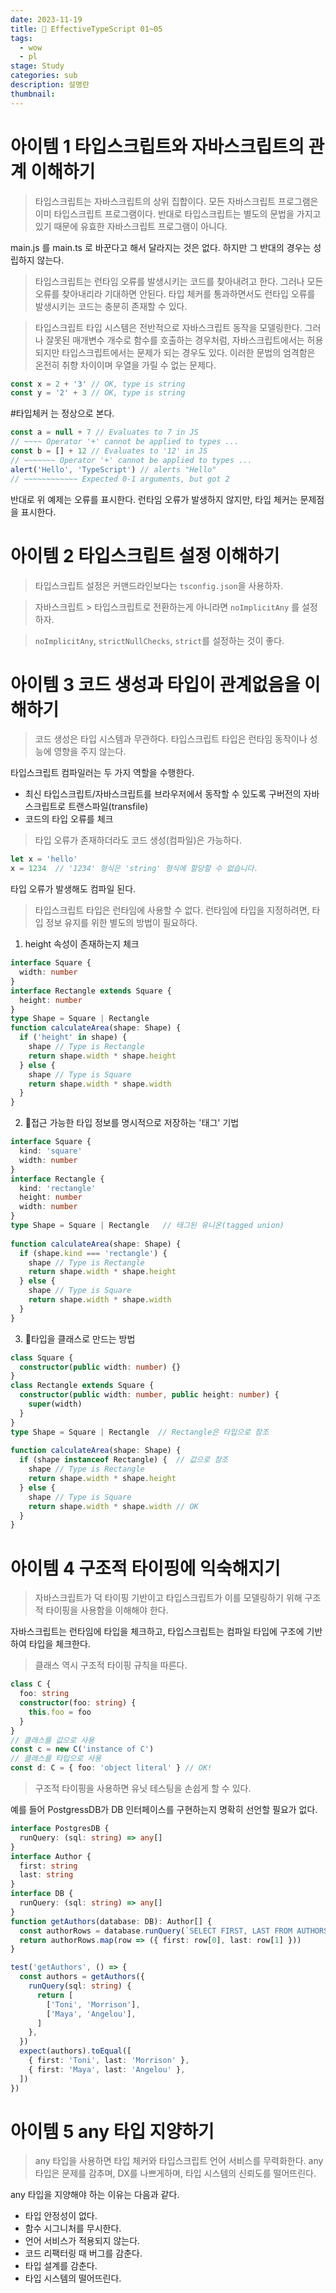 ```yaml
---
date: 2023-11-19
title: 📖 EffectiveTypeScript 01~05
tags:
  - wow
  - pl
stage: Study
categories: sub
description: 설명란
thumbnail:
---
```


# 아이템 1 타입스크립트와 자바스크립트의 관계 이해하기

>타입스크립트는 자바스크립트의 상위 집합이다.
>모든 자바스크립트 프로그램은 이미 타입스크립트 프로그램이다.
>반대로 타입스크립트는 별도의 문법을 가지고 있기 때문에 유효한 자바스크립트 프로그램이 아니다.

main.js 를 main.ts 로 바꾼다고 해서 달라지는 것은 없다.
하지만 그 반대의 경우는 성립하지 않는다.

>타입스크립트는 런타임 오류를 발생시키는 코드를 찾아내려고 한다.
>그러나 모든 오류를 찾아내리라 기대하면 안된다.
>타입 체커를 통과하면서도 런타입 오류를 발생시키는 코드는 충분히 존재할 수 있다.

>타입스크립트 타입 시스템은 전반적으로 자바스크립트 동작을 모델링한다.
>그러나 잘못된 매개변수 개수로 함수를 호출하는 경우처럼,
>자바스크립트에서는 허용되지만 타입스크립트에서는 문제가 되는 경우도 있다.
>이러한 문법의 엄격함은 온전히 취향 차이이며 우열을 가릴 수 없는 문제다.

```typescript
const x = 2 + '3' // OK, type is string  
const y = '2' + 3 // OK, type is string
```

#타입체커 는 정상으로 본다.

```typescript
const a = null + 7 // Evaluates to 7 in JS  
// ~~~~ Operator '+' cannot be applied to types ...  
const b = [] + 12 // Evaluates to '12' in JS  
// ~~~~~~~ Operator '+' cannot be applied to types ...  
alert('Hello', 'TypeScript') // alerts "Hello"  
// ~~~~~~~~~~~~ Expected 0-1 arguments, but got 2  
```

반대로 위 예제는 오류를 표시한다.
런타임 오류가 발생하지 않지만, 타입 체커는 문제점을 표시한다.

# 아이템 2 타입스크립트 설정 이해하기

>타입스크립트 설정은 커맨드라인보다는 `tsconfig.json`을 사용하자.

>자바스크립트 > 타입스크립트로 전환하는게 아니라면 `noImplicitAny` 를 설정하자.

>`noImplicitAny`, `strictNullChecks`, `strict`를 설정하는 것이 좋다.

# 아이템 3 코드 생성과 타입이 관계없음을 이해하기

>코드 생성은 타입 시스템과 무관하다.
>타입스크립트 타입은 런타임 동작이나 성능에 영향을 주지 않는다.

타입스크립트 컴파일러는 두 가지 역할을 수행한다.
- 최신 타입스크립트/자바스크립트를 브라우저에서 동작할 수 있도록 구버전의 자바스크립트로 트랜스파일(transfile)
- 코드의 타입 오류를 체크

>타입 오류가 존재하더라도 코드 생성(컴파일)은 가능하다.

```typescript
let x = 'hello'  
x = 1234  // '1234' 형식은 'string' 형식에 할당할 수 없습니다.
```

타입 오류가 발생해도 컴파일 된다.

>타입스크립트 타입은 런타임에 사용할 수 없다.
>런타임에 타입을 지정하려면, 타입 정보 유지를 위한 별도의 방법이 필요하다.

1. height 속성이 존재하는지 체크

```typescript
interface Square {  
  width: number  
}  
interface Rectangle extends Square {  
  height: number  
}  
type Shape = Square | Rectangle  
function calculateArea(shape: Shape) {  
  if ('height' in shape) {  
    shape // Type is Rectangle  
    return shape.width * shape.height  
  } else {  
    shape // Type is Square  
    return shape.width * shape.width  
  }  
}
```

2. 접근 가능한 타입 정보를 명시적으로 저장하는 '태그' 기법

```typescript
interface Square {  
  kind: 'square'  
  width: number  
}  
interface Rectangle {  
  kind: 'rectangle'  
  height: number  
  width: number  
}  
type Shape = Square | Rectangle   // 태그된 유니온(tagged union)
  
function calculateArea(shape: Shape) {  
  if (shape.kind === 'rectangle') {  
    shape // Type is Rectangle  
    return shape.width * shape.height  
  } else {  
    shape // Type is Square  
    return shape.width * shape.width  
  }  
}
```

3. 타입을 클래스로 만드는 방법

```typescript
class Square {  
  constructor(public width: number) {}  
}  
class Rectangle extends Square {  
  constructor(public width: number, public height: number) {  
    super(width)  
  }  
}  
type Shape = Square | Rectangle  // Rectangle은 타입으로 참조
  
function calculateArea(shape: Shape) {  
  if (shape instanceof Rectangle) {  // 값으로 참조
    shape // Type is Rectangle  
    return shape.width * shape.height  
  } else {  
    shape // Type is Square  
    return shape.width * shape.width // OK  
  }  
}
```

# 아이템 4 구조적 타이핑에 익숙해지기

>자바스크립트가 덕 타이핑 기반이고 타입스크립트가 이를 모델링하기 위해 구조적 타이핑을 사용함을 이해해야 한다.

자바스크립트는 런타임에 타입을 체크하고,
타입스크립트는 컴파일 타입에 구조에 기반하여 타입을 체크한다.

>클래스 역시 구조적 타이핑 규칙을 따른다.

```typescript
class C {  
  foo: string  
  constructor(foo: string) {  
    this.foo = foo  
  }  
}  
// 클래스를 값으로 사용
const c = new C('instance of C')
// 클래스를 타입으로 사용
const d: C = { foo: 'object literal' } // OK!   
```

>구조적 타이핑을 사용하면 유닛 테스팅을 손쉽게 할 수 있다.

예를 들어 PostgressDB가 DB 인터페이스를 구현하는지 명확히 선언할 필요가 없다.

```typescript
interface PostgresDB {  
  runQuery: (sql: string) => any[]  
}  
interface Author {  
  first: string  
  last: string  
}  
interface DB {  
  runQuery: (sql: string) => any[]  
}  
function getAuthors(database: DB): Author[] {  
  const authorRows = database.runQuery(`SELECT FIRST, LAST FROM AUTHORS`)  
  return authorRows.map(row => ({ first: row[0], last: row[1] }))  
}
```

```typescript
test('getAuthors', () => {  
  const authors = getAuthors({  
    runQuery(sql: string) {  
      return [  
        ['Toni', 'Morrison'],  
        ['Maya', 'Angelou'],  
      ]  
    },  
  })  
  expect(authors).toEqual([  
    { first: 'Toni', last: 'Morrison' },  
    { first: 'Maya', last: 'Angelou' },  
  ])  
})
```

# 아이템 5 any 타입 지양하기

>any 타입을 사용하면 타입 체커와 타입스크립트 언어 서비스를 무력화한다.
>any 타입은 문제를 감추며, DX를 나쁘게하며, 타입 시스템의 신뢰도를 떨어뜨린다.

any 타입을 지양해야 하는 이유는 다음과 같다.
- 타입 안정성이 없다.
- 함수 시그니처를 무시한다.
- 언어 서비스가 적용되지 않는다.
- 코드 리팩터링 때 버그를 감춘다.
- 타입 설계를 감춘다.
- 타입 시스템의 떨어뜨린다.
